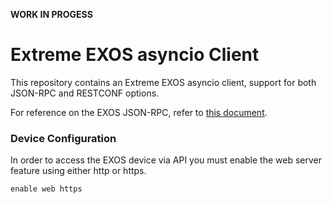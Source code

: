 **WORK IN PROGESS**

# Extreme EXOS asyncio Client

This repository contains an Extreme EXOS asyncio client, support for both
JSON-RPC and RESTCONF options.

For reference on the EXOS JSON-RPC, refer to [this
document](https://documentation.extremenetworks.com/app_notes/MMI/121152_MMI_Application_Release_Notes.pdf).

### Device Configuration

In order to access the EXOS device via API you must enable the web server
feature using either http or https.

```text
enable web https
```
